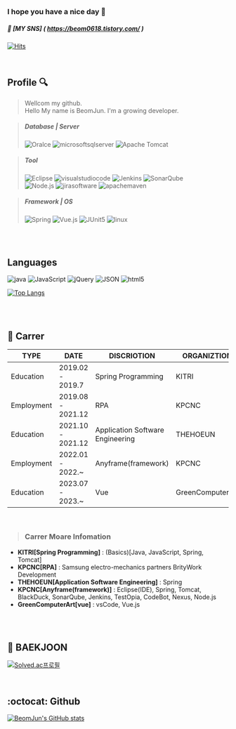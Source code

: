 <!--
**kwon-beom-jun/kwon-beom-jun** is a ✨ _special_ ✨ repository because its `README.md` (this file) appears on your GitHub profile.

Here are some ideas to get you started:

- 🔭 I’m currently working on ...
- 🌱 I’m currently learning ...
- 👯 I’m looking to collaborate on ...
- 🤔 I’m looking for help with ...
- 💬 Ask me about ...
- 📫 How to reach me: ...
- 😄 Pronouns: ...
- ⚡ Fun fact: ...
-->

<br/>


### I hope you have a nice day 👋
##### 🌱 [MY SNS] ( https://beom0618.tistory.com/ )
[![Hits](https://hits.seeyoufarm.com/api/count/incr/badge.svg?url=https%3A%2F%2Fgithub.com%2Fkwon-beom-jun&count_bg=%230B666A&title_bg=%23071952&icon=iconify.svg&icon_color=%23E7E7E7&title=vistor&edge_flat=false)](https://hits.seeyoufarm.com)

<br/>

## Profile :mag:

> Wellcom my github.<br/>
> Hello My name is BeomJun. I'm a growing developer.<br/>


<!-- 뱃지 설정 방법 : https://img.shields.io/badge/{배지이름}-{css컬러}?style={스타일}&logo={로고}&logoColor={로고컬러} -->


>##### Database | Server
  ><img alt="Oralce" src ="https://img.shields.io/badge/Oralce-F80000.svg?&style=for-the-badge&logo=Oralce&logoColor=white"/>
  ><img alt="microsoftsqlserver" src ="https://img.shields.io/badge/microsoftsqlserver-CC2927.svg?&style=for-the-badge&logo=microsoftsqlserver&logoColor=white"/>
  ><img alt="Apache Tomcat" src ="https://img.shields.io/badge/Apache Tomcat-F8DC75.svg?&style=for-the-badge&logo=Apache Tomcat&logoColor=black"/>
   
>##### Tool
  ><img alt="Eclipse" src ="https://img.shields.io/badge/Eclipse-2C2255.svg?&style=for-the-badge&logo=Eclipse&logoColor=white"/>
  ><img alt="visualstudiocode" src ="https://img.shields.io/badge/visualstudiocode-007ACC.svg?&style=for-the-badge&logo=visualstudiocode&logoColor=white"/>
  ><img alt="Jenkins" src ="https://img.shields.io/badge/Jenkins-D24939.svg?&style=for-the-badge&logo=Jenkins&logoColor=white"/>
  ><img alt="SonarQube" src ="https://img.shields.io/badge/SonarQube-4E9BCD.svg?&style=for-the-badge&logo=SonarQube&logoColor=white"/><br/>
  ><img alt="Node.js" src ="https://img.shields.io/badge/Node.js-339933.svg?&style=for-the-badge&logo=Node.js&logoColor=white"/>
  ><img alt="jirasoftware" src ="https://img.shields.io/badge/jirasoftware-0052CC.svg?&style=for-the-badge&logo=jirasoftware&logoColor=white"/>
  ><img alt="apachemaven" src ="https://img.shields.io/badge/apachemaven-C71A36.svg?&style=for-the-badge&logo=apachemaven&logoColor=white"/>
  
>##### Framework | OS
  ><img alt="Spring" src ="https://img.shields.io/badge/Spring-6DB33F.svg?&style=for-the-badge&logo=Spring&logoColor=white"/>  
  ><img alt="Vue.js" src ="https://img.shields.io/badge/Vue.js-4FC08D.svg?&style=for-the-badge&logo=Vue.js&logoColor=white"/>
  ><img alt="JUnit5" src ="https://img.shields.io/badge/JUnit5-25A162.svg?&style=for-the-badge&logo=JUnit5&logoColor=white"/>
  ><img alt="linux" src ="https://img.shields.io/badge/linux-FCC624.svg?&style=for-the-badge&logo=linux&logoColor=black"/>

<br/><br/>

## Languages
<p><img alt="java" src ="https://img.shields.io/badge/java-%23ED8B00.svg?style=for-the-badge&logo=java&logoColor=white"/>
   <img alt="JavaScript" src ="https://img.shields.io/badge/JavaScript-F7DF1E.svg?&style=for-the-badge&logo=JavaScript&logoColor=black"/>
   <img alt="jQuery" src ="https://img.shields.io/badge/jQuery-0769AD.svg?&style=for-the-badge&logo=jQuery&logoColor=white"/>
   <img alt="JSON" src ="https://img.shields.io/badge/JSON-000000.svg?&style=for-the-badge&logo=JSON&logoColor=white"/>
   <img alt="html5" src ="https://img.shields.io/badge/html5-E34F26.svg?&style=for-the-badge&logo=html5&logoColor=white"/></p>
  
  [![Top Langs](https://github-readme-stats.vercel.app/api/top-langs/?username=kwon-beom-jun&layout=donut&theme=graywhite&langs_count)](https://github.com/kwon-beom-jun)
  
  
<!--
  해당 repo 갯수
  <img src="https://img.shields.io/github/directory-file-count/kwon-beom-jun/kwon-beom-jun?type=dir"/>
-->

<br/><br/>

## :office: Carrer

| TYPE | DATE | DISCRIOTION | ORGANIZTION |
| ------ | ------ | ------ | ------ |
| Education | 2019.02 - 2019.7 | Spring Programming | KITRI |
| Employment | 2019.08 - 2021.12 | RPA | KPCNC |
| Education | 2021.10 - 2021.12 | Application Software Engineering | THEHOEUN |
| Employment | 2022.01 - 2022.~ | Anyframe(framework) | KPCNC |
| Education | 2023.07 - 2023.~ | Vue | GreenComputerArt |

<br/>

> ### **Carrer Moare Infomation**
- **KITRI[Spring Programming]** : (Basics)[Java, JavaScript, Spring, Tomcat]
- **KPCNC[RPA]** : Samsung electro-mechanics partners BrityWork Development
- **THEHOEUN[Application Software Engineering]** : Spring
- **KPCNC[Anyframe(framework)]** : Eclipse(IDE), Spring, Tomcat, BlackDuck, SonarQube, Jenkins, TestOpia, CodeBot, Nexus, Node.js
- **GreenComputerArt[vue]** : vsCode, Vue.js

<br/><br/>

<!-- 설정시 API 연동이 잘 안됨 -->
## :notebook_with_decorative_cover: BAEKJOON
[![Solved.ac프로필](http://mazassumnida.wtf/api/v2/generate_badge?boj=qjawns0618)](https://solved.ac/qjawns0618)  

<br/>

## :octocat: Github
[![BeomJun's GitHub stats](https://github-readme-stats.vercel.app/api?username=kwon-beom-jun&theme=swift&rank_icon=github)](https://github.com/kwon-beom-jun)

<br/>











